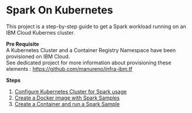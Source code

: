 # Spark On Kubernetes

This project is a step-by-step guide to get a Spark workload running on an IBM Cloud Kubernes cluster.

**Pre Requisite**  
A Kubernetes Cluster and a Container Registry Namespace have been provisioned on IBM Cloud.   
See dedicated project for more information about provisioning these elements : https://github.com/manureno/infra-ibm.tf

**Steps**  
1. [Configure Kubernetes Cluster for Spark usage](1_configure_k8s/README.md)
2. [Create a Docker image with Spark Samples](2_create_sparksample_image/README.md) 
3. [Create a Container and run a Spark Sample](3_create_container_and_run/README.md)
   
